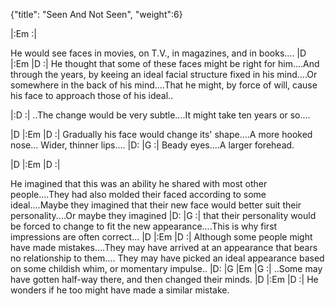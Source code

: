 {"title": "Seen And Not Seen",
"weight":6}

|:Em   :|

He would see faces in movies, on T.V., in magazines, and in books....
|D   |:Em   |D   :|
He thought that some of these faces might be right for him....And
through the years, by keeing an ideal facial structure fixed in his
mind....Or somewhere in the back of his mind....That he might, by
force of will, cause his face to approach those of his ideal..

|:D   :|
..The change would be very subtle....It might take ten years or so....

|D    |:Em   |D   :|
Gradually his face would change its' shape....A more hooked nose...
Wider, thinner lips....
|D:    |G    :|
Beady eyes....A larger forehead.

|D    |:Em   |D   :|

He imagined that this was an ability he shared with most other
people....They had also molded their faced according to some
ideal....Maybe they imagined that their new face would better
suit their personality....Or maybe they imagined
|D:    |G     :|
that their personality would be forced to change to fit the new
appearance....This is why first impressions are often correct...
|D    |:Em   |D   :|
Although some people might have made mistakes....They may have
arrived at an appearance that bears no relationship to them....
They may have picked an ideal appearance based on some childish
whim, or momentary impulse..
|D:    |G     |Em    |G   :|
..Some may have gotten half-way there, and then changed their minds.
|D    |:Em   |D   :|
He wonders if he too might have made a similar mistake.
